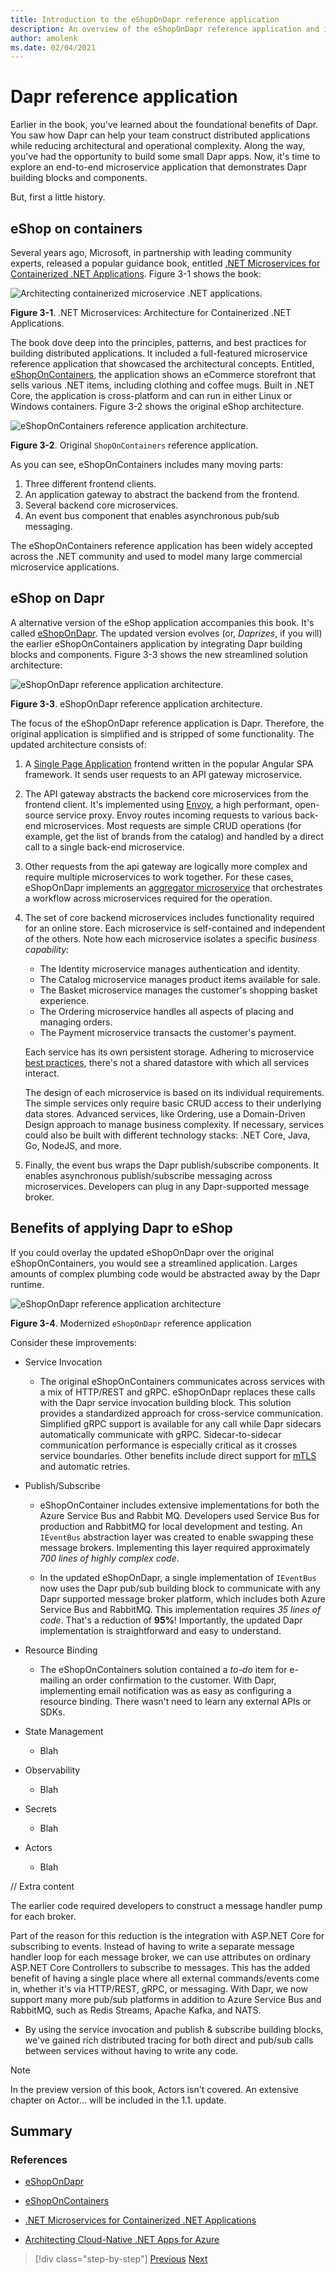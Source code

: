 ```yaml
---
title: Introduction to the eShopOnDapr reference application
description: An overview of the eShopOnDapr reference application and its history.
author: amolenk
ms.date: 02/04/2021
---
```


# Dapr reference application

Earlier in the book, you've learned about the foundational benefits of Dapr. You saw how Dapr can help your team construct distributed applications while reducing architectural and operational complexity. Along the way, you've had the opportunity to build some small Dapr apps. Now, it's time to explore an end-to-end microservice application that demonstrates  Dapr building blocks and components.

But, first a little history.

## eShop on containers

Several years ago, Microsoft, in partnership with leading community experts, released a popular guidance book, entitled [.NET Microservices for Containerized .NET Applications](https://dotnet.microsoft.com/download/e-book/microservices-architecture/pdf). Figure 3-1 shows the book:

![Architecting containerized microservice .NET applications.](./media/reference-application/architecting-microservices-book.png)

**Figure 3-1**. .NET Microservices: Architecture for Containerized .NET Applications.

The book dove deep into the principles, patterns, and best practices for building distributed applications. It included a full-featured microservice reference application that showcased the architectural concepts. Entitled, [eShopOnContainers](https://github.com/dotnet-architecture/eShopOnContainers), the application shows an eCommerce storefront that sells various .NET items, including clothing and coffee mugs.  Built in .NET Core, the application is cross-platform and can run in either Linux or Windows containers. Figure 3-2 shows the original eShop architecture.

![eShopOnContainers reference application architecture.](./media/reference-application/eshop-on-containers.png)

**Figure 3-2**. Original `ShopOnContainers` reference application.

As you can see, eShopOnContainers includes many moving parts:

1. Three different frontend clients.
2. An application gateway to abstract the backend from the frontend.
3. Several backend core microservices.
4. An event bus component that enables asynchronous pub/sub messaging.

The eShopOnContainers reference application has been widely accepted across the .NET community and used to model many large commercial microservice applications.

## eShop on Dapr

A alternative version of the eShop application accompanies this book. It's called [eShopOnDapr](https://github.com/dotnet-architecture/eShopOnDapr). The updated version evolves (or, *Daprizes*, if you will) the earlier eShopOnContainers application by integrating Dapr building blocks and components. Figure 3-3 shows the new streamlined solution architecture:  

![eShopOnDapr reference application architecture.](./media/reference-application/eshop-on-dapr.png)

**Figure 3-3**. eShopOnDapr reference application architecture.

The focus of the eShopOnDapr reference application is Dapr. Therefore, the original application is simplified and is stripped of some functionality. The updated architecture consists of: 

1. A [Single Page Application](https://docs.microsoft.com/archive/msdn-magazine/2013/november/asp-net-single-page-applications-build-modern-responsive-web-apps-with-asp-net) frontend written in the popular Angular SPA framework. It sends user requests to an API gateway microservice.

2. The API gateway abstracts the backend core microservices from the frontend client. It's implemented using [Envoy](https://www.envoyproxy.io/), a high performant, open-source service proxy. Envoy routes  incoming requests to various back-end microservices. Most requests are simple CRUD operations (for example, get the list of brands from the catalog) and handled by a direct call to a single back-end microservice.

3. Other requests from the api gateway are logically more complex and require multiple microservices to work together. For these cases, eShopOnDapr implements an [aggregator microservice](../cloud-native/service-to-service-communication#service-aggregator-pattern) that orchestrates a workflow across microservices required for the operation.

4. The set of core backend microservices includes functionality required for an online store. Each microservice is self-contained and independent of the others. Note how each microservice isolates a specific *business capability*:

      - The Identity microservice manages authentication and identity.
      - The Catalog microservice manages product items available for sale.
      - The Basket microservice manages the customer's shopping basket experience.
      - The Ordering microservice handles all aspects of placing and managing orders.
      - The Payment microservice transacts the customer's payment.

   Each service has its own persistent storage. Adhering to microservice [best practices](../cloud-native/distributed-data#database-per-microservice-why), there's not a shared datastore with which all services interact.

   The design of each microservice is based on its individual requirements. The simple services only require basic CRUD access to their underlying data stores. Advanced services, like Ordering, use a  Domain-Driven Design approach to manage business complexity. If necessary, services could also be built with different technology stacks: .NET Core, Java, Go, NodeJS, and more.

5. Finally, the event bus wraps the Dapr publish/subscribe components. It enables asynchronous publish/subscribe messaging across microservices. Developers can plug in any Dapr-supported message broker.

## Benefits of applying Dapr to eShop

If you could overlay the updated eShopOnDapr over the original eShopOnContainers, you would see a streamlined application. Larges amounts of complex plumbing code would be abstracted away by the Dapr runtime.

![eShopOnDapr reference application architecture](./media/reference-application/eshop-on-dapr-buildingblocks.png)

**Figure 3-4**. Modernized `eShopOnDapr` reference application

Consider these improvements:

- Service Invocation
  - The original eShopOnContainers communicates across services with a mix of HTTP/REST and gRPC. eShopOnDapr replaces these calls with the Dapr service invocation building block. This solution provides a standardized approach for cross-service communication. Simplified gRPC support is available for any call while Dapr sidecars automatically communicate with gRPC. Sidecar-to-sidecar communication performance is especially critical as it crosses service boundaries. Other benefits include direct support for [mTLS](https://blog.cloudflare.com/introducing-tls-client-auth/) and automatic retries.

- Publish/Subscribe
  - eShopOnContainer includes extensive implementations for both the Azure Service Bus and Rabbit MQ. Developers used Service Bus for production and RabbitMQ for local development and testing. An `IEventBus` abstraction layer was created to enable swapping these message brokers. Implementing this layer required approximately *700 lines of highly complex code*.

  - In the updated eShopOnDapr, a single implementation of `IEventBus` now uses the Dapr pub/sub building block to communicate with any Dapr supported message broker platform, which includes both Azure Service Bus and RabbitMQ. This implementation requires *35 lines of code*. That's a reduction of **95%**! Importantly, the updated Dapr implementation is straightforward and easy to understand.

- Resource Binding
  - The eShopOnContainers solution contained a *to-do* item for e-mailing an order confirmation to the customer. With Dapr, implementing email notification was as easy as configuring a resource binding. There wasn't need to learn any external APIs or SDKs.

- State Management

  - Blah

- Observability
  - Blah

- Secrets
  - Blah

- Actors
  - Blah

// Extra content

   The earlier code required developers to construct a message handler pump for each broker.

   Part of the reason for this reduction is the integration with ASP.NET Core for subscribing to events. Instead of having to write a separate message handler loop for each message broker, we can use attributes on ordinary ASP.NET Core Controllers to subscribe to messages. This has the added benefit of having a single place where all external commands/events come in, whether it's via HTTP/REST, gRPC, or messaging. With Dapr, we now support many more pub/sub platforms in addition to Azure Service Bus and RabbitMQ, such as Redis Streams, Apache Kafka, and NATS.

- By using the service invocation and publish & subscribe building blocks, we've gained rich distributed tracing for both direct and pub/sub calls between services without having to write any code.

> [!NOTE]
> In the preview version of this book, Actors isn't covered. An extensive chapter on Actor... will be included in the 1.1. update.

## Summary



### References

- [eShopOnDapr](https://github.com/dotnet-architecture/eShopOnDapr)

- [eShopOnContainers](https://github.com/dotnet-architecture/eShopOnContainers)

- [.NET Microservices for Containerized .NET Applications](https://dotnet.microsoft.com/download/e-book/microservices-architecture/pdf)

- [Architecting Cloud-Native .NET Apps for Azure](https://dotnet.microsoft.com/download/e-book/cloud-native-azure/pdf)

> [!div class="step-by-step"]
> [Previous](getting-started.md)
> [Next](state-management.md)

